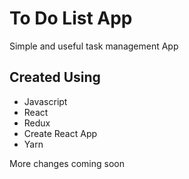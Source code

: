 # To Do List App

<p>Simple and useful task management App</p>

## Created Using

- Javascript
- React
- Redux
- Create React App
- Yarn

<p>More changes coming soon</p>